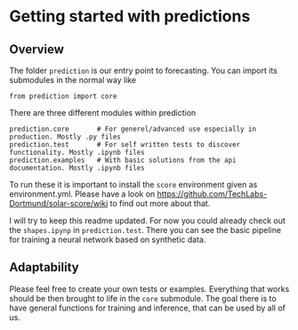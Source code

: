 # Getting started with predictions
## Overview
The folder `prediction` is our entry point to forecasting. You can import its submodules in the normal way like
```
from prediction import core
```
There are three different modules within prediction
```
prediction.core       # For generel/advanced use especially in production. Mostly .py files
prediction.test       # For self written tests to discover functionality. Mostly .ipynb files
prediction.examples   # With basic solutions from the api documentation. Mostly .ipynb files
```
To run these it is important to install the `score` environment given as environment.yml. Please have a look on <https://github.com/TechLabs-Dortmund/solar-score/wiki> to find out more about that.

I will try to keep this readme updated. For now you could already check out the `shapes.ipynp` in `prediction.test`. There you can see the basic pipeline for training a neural network based on synthetic data.

## Adaptability
Please feel free to create your own tests or examples. Everything that works should be then brought to life in the `core` submodule.
The goal there is to have general functions for training and inference, that can be used by all of us.
